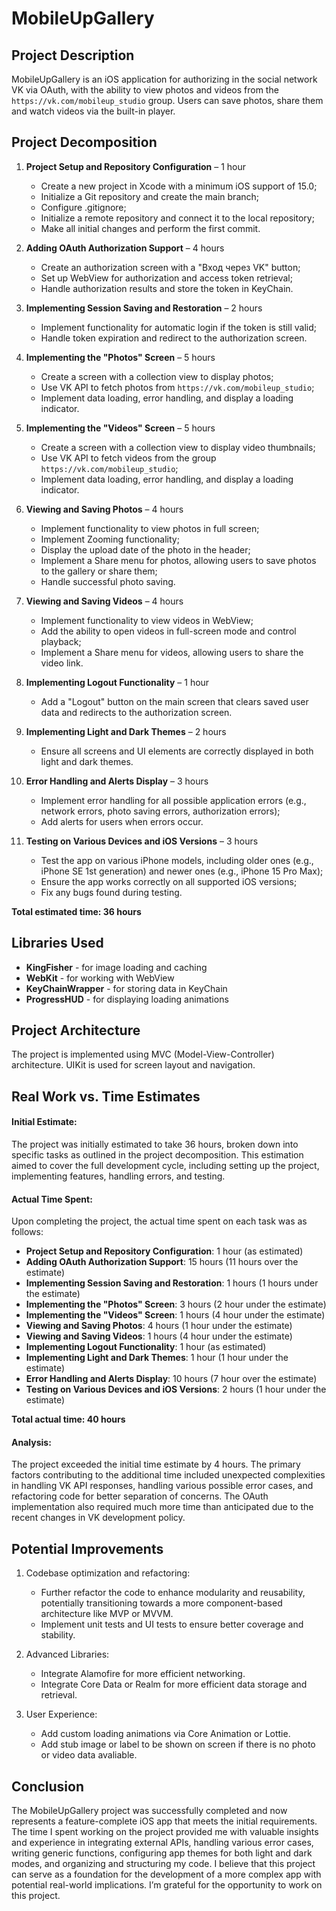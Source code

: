 # MobileUpGallery

## Project Description
MobileUpGallery is an iOS application for authorizing in the social network VK via OAuth, with the ability to view photos and videos from the `https://vk.com/mobileup_studio` group. Users can save photos, share them and watch videos via the built-in player.

## Project Decomposition
1. **Project Setup and Repository Configuration** – 1 hour
    - Create a new project in Xcode with a minimum iOS support of 15.0;
    - Initialize a Git repository and create the main branch;
    - Configure .gitignore;
    - Initialize a remote repository and connect it to the local repository;
    - Make all initial changes and perform the first commit.
  
2. **Adding OAuth Authorization Support** – 4 hours
    - Create an authorization screen with a "Вход через VK" button;
    - Set up WebView for authorization and access token retrieval;
    - Handle authorization results and store the token in KeyChain.

3. **Implementing Session Saving and Restoration** – 2 hours
    - Implement functionality for automatic login if the token is still valid;
    - Handle token expiration and redirect to the authorization screen.

4. **Implementing the "Photos" Screen** – 5 hours
    - Create a screen with a collection view to display photos;
    - Use VK API to fetch photos from `https://vk.com/mobileup_studio`;
    - Implement data loading, error handling, and display a loading indicator.

5. **Implementing the "Videos" Screen** – 5 hours
    - Create a screen with a collection view to display video thumbnails;
    - Use VK API to fetch videos from the group `https://vk.com/mobileup_studio`;
    - Implement data loading, error handling, and display a loading indicator.

6. **Viewing and Saving Photos** – 4 hours
    - Implement functionality to view photos in full screen;
    - Implement Zooming functionality;
    - Display the upload date of the photo in the header;
    - Implement a Share menu for photos, allowing users to save photos to the gallery or share them;
    - Handle successful photo saving.

7. **Viewing and Saving Videos** – 4 hours
    - Implement functionality to view videos in WebView;
    - Add the ability to open videos in full-screen mode and control playback;
    - Implement a Share menu for videos, allowing users to share the video link.

8. **Implementing Logout Functionality** – 1 hour
    - Add a "Logout" button on the main screen that clears saved user data and redirects to the authorization screen.

9. **Implementing Light and Dark Themes** – 2 hours
    - Ensure all screens and UI elements are correctly displayed in both light and dark themes.

10. **Error Handling and Alerts Display** – 3 hours
    - Implement error handling for all possible application errors (e.g., network errors, photo saving errors, authorization errors);
    - Add alerts for users when errors occur.

11. **Testing on Various Devices and iOS Versions** – 3 hours
    - Test the app on various iPhone models, including older ones (e.g., iPhone SE 1st generation) and newer ones (e.g., iPhone 15 Pro Max);
    - Ensure the app works correctly on all supported iOS versions;
    - Fix any bugs found during testing.
   
**Total estimated time: 36 hours**

## Libraries Used
- **KingFisher** - for image loading and caching
- **WebKit** - for working with WebView
- **KeyChainWrapper** - for storing data in KeyChain
- **ProgressHUD** - for displaying loading animations

## Project Architecture
The project is implemented using MVC (Model-View-Controller) architecture. UIKit is used for screen layout and navigation.

## Real Work vs. Time Estimates
#### Initial Estimate:

The project was initially estimated to take 36 hours, broken down into specific tasks as outlined in the project decomposition. This estimation aimed to cover the full development cycle, including setting up the project, implementing features, handling errors, and testing.

#### Actual Time Spent:
Upon completing the project, the actual time spent on each task was as follows:
- **Project Setup and Repository Configuration**: 1 hour (as estimated)
- **Adding OAuth Authorization Support**: 15 hours (11 hours over the estimate)
- **Implementing Session Saving and Restoration**: 1 hours (1 hours under the estimate)
- **Implementing the "Photos" Screen**: 3 hours (2 hour under the estimate)
- **Implementing the "Videos" Screen**: 1 hours (4 hour under the estimate)
- **Viewing and Saving Photos**: 4 hours (1 hour under the estimate)
- **Viewing and Saving Videos**: 1 hours (4 hour under the estimate)
- **Implementing Logout Functionality**: 1 hour (as estimated)
- **Implementing Light and Dark Themes**: 1 hour (1 hour under the estimate)
- **Error Handling and Alerts Display**: 10 hours (7 hour over the estimate)
- **Testing on Various Devices and iOS Versions**: 2 hours (1 hour under the estimate)

**Total actual time: 40 hours**

#### Analysis:
The project exceeded the initial time estimate by 4 hours. The primary factors contributing to the additional time included unexpected complexities in handling VK API responses, handling various possible error cases, and refactoring code for better separation of concerns. The OAuth implementation also required much more time than anticipated due to the recent changes in VK development policy.

## Potential Improvements
1. Codebase optimization and refactoring:
    - Further refactor the code to enhance modularity and reusability, potentially transitioning towards a more component-based architecture like MVP or MVVM.
    - Implement unit tests and UI tests to ensure better coverage and stability.

2. Advanced Libraries:
    - Integrate Alamofire for more efficient networking.
    - Integrate Core Data or Realm for more efficient data storage and retrieval.

3. User Experience:
    - Add custom loading animations via Core Animation or Lottie.
    - Add stub image or label to be shown on screen if there is no photo or video data avaliable.

## Conclusion
The MobileUpGallery project was successfully completed and now represents a feature-complete iOS app that meets the initial requirements. The time I spent working on the project provided me with valuable insights and experience in integrating external APIs, handling various error cases, writing generic functions, configuring app themes for both light and dark modes, and organizing and structuring my code. I believe that this project can serve as a foundation for the development of a more complex app with potential real-world implications. I’m grateful for the opportunity to work on this project.
